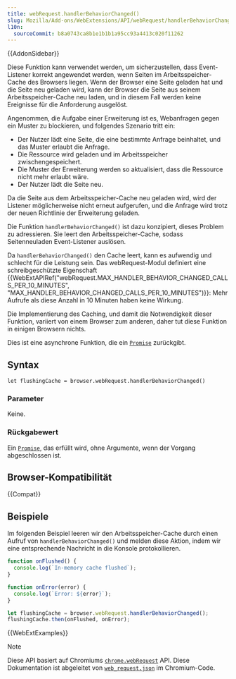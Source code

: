 ```yaml
---
title: webRequest.handlerBehaviorChanged()
slug: Mozilla/Add-ons/WebExtensions/API/webRequest/handlerBehaviorChanged
l10n:
  sourceCommit: b8a0743ca8b1e1b1b1a95cc93a4413c020f11262
---
```


{{AddonSidebar}}

Diese Funktion kann verwendet werden, um sicherzustellen, dass Event-Listener korrekt angewendet werden, wenn Seiten im Arbeitsspeicher-Cache des Browsers liegen. Wenn der Browser eine Seite geladen hat und die Seite neu geladen wird, kann der Browser die Seite aus seinem Arbeitsspeicher-Cache neu laden, und in diesem Fall werden keine Ereignisse für die Anforderung ausgelöst.

Angenommen, die Aufgabe einer Erweiterung ist es, Webanfragen gegen ein Muster zu blockieren, und folgendes Szenario tritt ein:

- Der Nutzer lädt eine Seite, die eine bestimmte Anfrage beinhaltet, und das Muster erlaubt die Anfrage.
- Die Ressource wird geladen und im Arbeitsspeicher zwischengespeichert.
- Die Muster der Erweiterung werden so aktualisiert, dass die Ressource nicht mehr erlaubt wäre.
- Der Nutzer lädt die Seite neu.

Da die Seite aus dem Arbeitsspeicher-Cache neu geladen wird, wird der Listener möglicherweise nicht erneut aufgerufen, und die Anfrage wird trotz der neuen Richtlinie der Erweiterung geladen.

Die Funktion `handlerBehaviorChanged()` ist dazu konzipiert, dieses Problem zu adressieren. Sie leert den Arbeitsspeicher-Cache, sodass Seitenneuladen Event-Listener auslösen.

Da `handlerBehaviorChanged()` den Cache leert, kann es aufwendig und schlecht für die Leistung sein. Das webRequest-Modul definiert eine schreibgeschützte Eigenschaft {{WebExtAPIRef("webRequest.MAX_HANDLER_BEHAVIOR_CHANGED_CALLS_PER_10_MINUTES", "MAX_HANDLER_BEHAVIOR_CHANGED_CALLS_PER_10_MINUTES")}}: Mehr Aufrufe als diese Anzahl in 10 Minuten haben keine Wirkung.

Die Implementierung des Caching, und damit die Notwendigkeit dieser Funktion, variiert von einem Browser zum anderen, daher tut diese Funktion in einigen Browsern nichts.

Dies ist eine asynchrone Funktion, die ein [`Promise`](/de/docs/Web/JavaScript/Reference/Global_Objects/Promise) zurückgibt.

## Syntax

```js-nolint
let flushingCache = browser.webRequest.handlerBehaviorChanged()
```

### Parameter

Keine.

### Rückgabewert

Ein [`Promise`](/de/docs/Web/JavaScript/Reference/Global_Objects/Promise), das erfüllt wird, ohne Argumente, wenn der Vorgang abgeschlossen ist.

## Browser-Kompatibilität

{{Compat}}

## Beispiele

Im folgenden Beispiel leeren wir den Arbeitsspeicher-Cache durch einen Aufruf von `handlerBehaviorChanged()` und melden diese Aktion, indem wir eine entsprechende Nachricht in die Konsole protokollieren.

```js
function onFlushed() {
  console.log(`In-memory cache flushed`);
}

function onError(error) {
  console.log(`Error: ${error}`);
}

let flushingCache = browser.webRequest.handlerBehaviorChanged();
flushingCache.then(onFlushed, onError);
```

{{WebExtExamples}}

> [!NOTE]
> Diese API basiert auf Chromiums [`chrome.webRequest`](https://developer.chrome.com/docs/extensions/reference/api/webRequest#method-handlerBehaviorChanged) API. Diese Dokumentation ist abgeleitet von [`web_request.json`](https://chromium.googlesource.com/chromium/src/+/master/extensions/common/api/web_request.json) im Chromium-Code.
